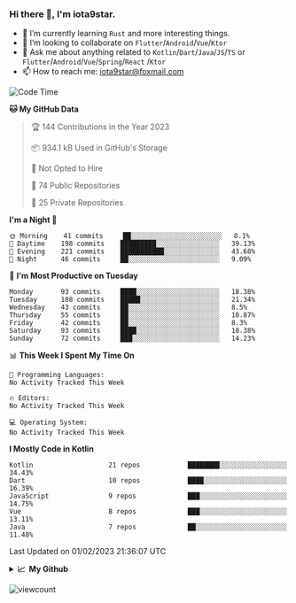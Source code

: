 ### Hi there 👋, I'm iota9star.

- 🌱 I’m currently learning `Rust` and more interesting things.
- 👯 I’m looking to collaborate on `Flutter`/`Android`/`Vue`/`Ktor`
- 💬 Ask me about anything related to `Kotlin`/`Dart`/`Java`/`JS`/`TS` or `Flutter`/`Android`/`Vue`/`Spring`/`React`
  /`Ktor`
- 📫 How to reach me: [iota9star@foxmail.com](iota9star@foxmail.com)



<!--START_SECTION:waka-->
![Code Time](http://img.shields.io/badge/Code%20Time-3%2C090%20hrs%2054%20mins-blue)

**🐱 My GitHub Data** 

> 🏆 144 Contributions in the Year 2023
 > 
> 📦 934.1 kB Used in GitHub's Storage 
 > 
> 🚫 Not Opted to Hire
 > 
> 📜 74 Public Repositories 
 > 
> 🔑 25 Private Repositories  
 > 
**I'm a Night 🦉** 

```text
🌞 Morning    41 commits     ██░░░░░░░░░░░░░░░░░░░░░░░   8.1% 
🌆 Daytime    198 commits    █████████░░░░░░░░░░░░░░░░   39.13% 
🌃 Evening    221 commits    ███████████░░░░░░░░░░░░░░   43.68% 
🌙 Night      46 commits     ██░░░░░░░░░░░░░░░░░░░░░░░   9.09%

```
📅 **I'm Most Productive on Tuesday** 

```text
Monday       93 commits     ████░░░░░░░░░░░░░░░░░░░░░   18.38% 
Tuesday      108 commits    █████░░░░░░░░░░░░░░░░░░░░   21.34% 
Wednesday    43 commits     ██░░░░░░░░░░░░░░░░░░░░░░░   8.5% 
Thursday     55 commits     ██░░░░░░░░░░░░░░░░░░░░░░░   10.87% 
Friday       42 commits     ██░░░░░░░░░░░░░░░░░░░░░░░   8.3% 
Saturday     93 commits     ████░░░░░░░░░░░░░░░░░░░░░   18.38% 
Sunday       72 commits     ███░░░░░░░░░░░░░░░░░░░░░░   14.23%

```


📊 **This Week I Spent My Time On** 

```text
💬 Programming Languages: 
No Activity Tracked This Week

🔥 Editors: 
No Activity Tracked This Week

💻 Operating System: 
No Activity Tracked This Week

```

**I Mostly Code in Kotlin** 

```text
Kotlin                   21 repos            ████████░░░░░░░░░░░░░░░░░   34.43% 
Dart                     10 repos            ████░░░░░░░░░░░░░░░░░░░░░   16.39% 
JavaScript               9 repos             ███░░░░░░░░░░░░░░░░░░░░░░   14.75% 
Vue                      8 repos             ███░░░░░░░░░░░░░░░░░░░░░░   13.11% 
Java                     7 repos             ██░░░░░░░░░░░░░░░░░░░░░░░   11.48%

```



 Last Updated on 01/02/2023 21:36:07 UTC
<!--END_SECTION:waka-->

<details>
  <summary><b>📈&nbsp;&nbsp;My Github</b></summary>
  <br>
  <img src='https://github-profile-trophy.vercel.app/?username=iota9star'>
  <img src='https://bad-apple-github-readme.vercel.app/api?show_bg=1&username=iota9star&hide_title=true'>
  <img src='http://cr-skills-chart-widget.azurewebsites.net/api/api?username=iota9star'>
</details>


![viewcount](https://count.getloli.com/get/@iota9star?theme=rule34)
